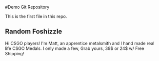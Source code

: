 #Demo Git Repository

This is the first file in this repo.

## Random Foshizzle

Hi CSGO players! I'm Matt, an apprentice metalsmith and I hand made real life CSGO Medals. I only made a few, Grab yours, 39$ or 24$ w/ Free Shipping!

